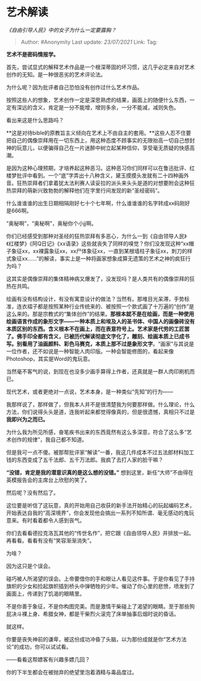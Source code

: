 # 艺术解读
*《自由引导人民》中的女子为什么一定要露胸？*

> Author: #Anonymity
> Last update: *23/07/2021*
> Link:
> Tag:

**艺术不是密码情报学。**

首先，尝试显式的解释艺术作品是一个根深蒂固的坏习惯，这几乎必定来自对艺术创作的无知。是一种很恶劣的艺术评论法。

为什么呢？因为批评者自己恐怕没有创作过什么艺术作品。

按照这些人的想象，艺术创作一定是深思熟虑的结果，画面上的随便什么东西，一定有深远的含义，肯定是一分不能增，增则多余，一分不能减，减则失色。

看出来这是什么思路吗？

**这是对待bible的原教旨主义倾向在艺术上不由自主的套用。**这些人忍不住要把自己的偶像崇拜用在一切东西上，用这种态度不顾事实的无限抬高一切自己想封神的玩意儿，以便骗得自己在一片迷醉中树立起某种信仰，享受毫无质疑的快感高潮。

是因为这种心理预期，才培养起这种恶习。这种恶习你们同样可以在鲁迅批评、红楼梦批评中看到。一个“底”字弄出十八种含义，黛玉摸摸头发就有二十四种画外音。狂热崇拜者们拿着犹太法利赛人读妥拉的派头来头头是道的对想要附会这种狂热崇拜的萌新兴致勃勃的解释他们在字里行间发现的新“圣经密码”。

什么谁谁谁的出生日期相隔刚好七十个七年啊，什么谁谁谁的名字转成xx码刚好是666啊。

“奥秘啊”，“奥秘啊”，奥秘你个小jj啊。

你们已经感受到那种对圣经的狂热崇拜有多恶心，为什么一到《自由领导人民》《红楼梦》《阿Q日记》《xx语录》这些就丧失了同样的嗅觉？你们没发现这种“xx帽子象征xx，xx裸露象征xx，xx尸体象征xx，一直到某根墙柱子象征xx，刺刀的样式象征xx……”的解读，事实上是一种将画家想象成算无遗策的艺术之神的疯狂行为吗？

这其实是偶像崇拜的集体精神病又爆发了，没发现吗？是人类共有的偶像崇拜的狂热在共鸣。

绘画有没有结构设计，有没有寓意设计的做法？当然有。那堆目光呆滞，手势标准，连衣褶子都是按照某种行业传统来的、被按照一个款式画了十万遍的“创作”是这么来的。那是宗教式的“集体创作”的结果。**那根本就不是在绘画，而是一种使用绘画语言作成的象形文字——一种本质上和埃及人的圣书体、中国人的画像砖没有本质区别的东西。**含义根本不在画上，而在表意符号上。艺术家是代劳的工匠罢了。佛手印全都有含义，已被历代解读彻底文字化了，雕刻、绘画本质上已成书写。别看用了油画颜料、彩色马赛克，本质上那不过是**象形文字**。“画家”与其说是一位作者，还不如说是一种智能人肉印版。一种会智能修图的，看起来像Photoshop，其实是Word的鬼玩意。

当然毫不客气的说，到现在也没多少画手算得上作者，还真就是一群人肉印刷机而已。

现代艺术，或者更绝对一点说，艺术本身，是一种类似“先知”的行为——

我那样说了，那样做了，但我本人并不是很清楚我为何要那样做。什么理论，什么方法，你们说得头头是道，连我听起来都觉得像真的，但是很遗憾，真相只不过是**我即兴为之而已。**

为什么我为所见所感，奋笔疾书出来的东西竟然有这么多深意，符合了这么多“艺术创作的规律”，我自己都不知道。

但是我可一点不傻。被那帮批评家“解读”一番，我这几件成本不过五法郎材料加工钱的东西变成了五千法郎、五千万法郎。我疯了去打人家的脸干嘛？

**“没错，肯定是我的潜意识真的是这么想的没错。”** 想到这里，新任“大师”不由得在英模报告会的主席台上欣慰的笑了。

然后呢？没有然后了。

这位要是听信了这玩意，真的开始用自己收获的新手法开始精心的玩起编码艺术，开始表达自我的“高深境界”，你会发现他会搞出一系列不知所谓、毫无感动的鬼玩意来。有时看着都令人感到丧气。

你们去看看德拉克洛瓦其他的“传世名作”，把它跟《自由领导人民》并排放一起。再看看。看看有没有“笑容渐渐消失”。

为啥？

因为这只是个误会。

碰巧被人所渴望的误会。上帝要借你的手和眼让人看见这件事。于是你看见了手持旗帜的少女和捡起旗帜插到桥头中弹牺牲的少年。催动了你心里的悲愤，喷发到了画面上，传递到了饥渴的眼睛里。

不是你善于象征，不是你构图完美。而是激情干柴碰上了渴望的眼睛。至于那些狗屁决斗裸上身、希腊女神，都是干柴烈火滚完了床单抽事后烟时说的昏话。

就这样。

你要是丧失神前的谦卑，被这份成功冲昏了头脑，以为那份成就是你“艺术方法论”的成功，你可以试试看。

——看看这帮嫖客有兴趣多嫖几回？

你的下半生都会在被抛弃的绝望里泡着酒精与毒品度过。
